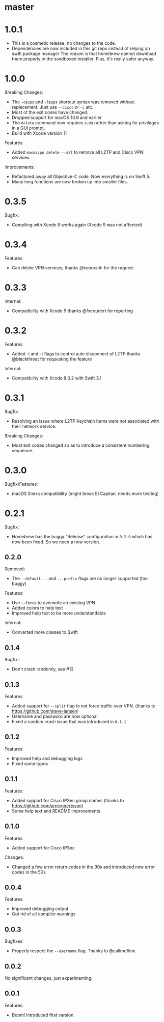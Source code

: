 # master

# 1.0.1

* This is a cosmetic release, no changes to the code.
* Dependencies are now included in this git repo instead of relying on swift package manager
  The reason is that homebrew cannot download them properly in the sandboxed installer.
  Plus, it's really safer anyway.

# 1.0.0

Breaking Changes:

* The `-ceups` and `-leups` shortcut syntax was removed without replacement. Just use `--cisco` or `-c` etc.
* Most of the exit codes have changed.
* Dropped support for macOS 10.9 and earlier
* The `delete` command now requires `sudo` rather than asking for privileges in a GUI prompt.
* Build with Xcode version 11

Features:

* Added `macosvpn delete --all` to remove all L2TP and Cisco VPN services.

Improvements:

* Refactored away all Objective-C code. Now everything is on Swift 5.
* Many long functions are now broken up into smaller files.

# 0.3.5

Bugfix:

* Compiling with Xcode 8 works again (Xcode 9 was not affected)

# 0.3.4

Features:

* Can delete VPN services, thanks @kooroshh for the request

# 0.3.3

Internal:

* Compatibility with Xcode 9 thanks @fxcoudert for reporting

# 0.3.2

Features:

* Added -i and -t flags to control auto disconnect of L2TP thanks @blackthroat for requesting the feature

Internal:

* Compatibility with Xcode 8.3.2 with Swift 3.1

# 0.3.1

Bugfix:

* Resolving an issue where L2TP Keychain Items were not associated with their network service.

Breaking Changes:

* Most exit codes changed so as to introduce a consistent numbering sequence.

# 0.3.0

Bugfix/Features:

* macOS Sierra compatibility (might break El Capitan, needs more testing)

# 0.2.1

Bugfix:

* Homebrew has the buggy "Release" configuration in `0.2.0` which has now been fixed. So we need a new version.

## 0.2.0

Removed:

* The `--default...` and `...prefix` flags are no longer supported (too buggy)

Features:

* Use `--force` to overwrite an existing VPN
* Added colors to help text
* Improved help text to be more understandable

Internal:

* Converted more classes to Swift

## 0.1.4

Bugfix:

* Don't crash randomly, see #13

## 0.1.3

Features:

* Added support for `--split` flag to not force traffic over VPN. (thanks to https://github.com/steve-jansen)
* Username and password are now optional
* Fixed a random crash issue that was introduced in `0.1.1`

## 0.1.2

Features:

* Improved help and debugging logs
* Fixed some typos

## 0.1.1

Features:

* Added support for Cisco IPSec group names (thanks to https://github.com/arnieggertsson)
* Some help text and README improvements

## 0.1.0

Features:

* Added support for Cisco IPSec

Changes:

* Changed a few error return codes in the 30s and introduced new error codes in the 50s

## 0.0.4

Features:

  * Improved debugging output
  * Got rid of all compiler warnings

## 0.0.3

Bugfixes:

  * Properly respect the `--username` flag. Thanks to @callmeflinx.

## 0.0.2

No significant changes, just experimenting.

## 0.0.1

Features:

  * Boom! Introduced first version.
